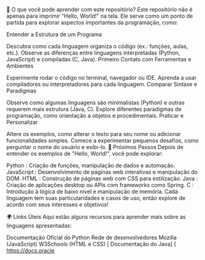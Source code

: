 🌟 O que você pode aprender com este repositório?
Este repositório não é apenas para imprimir "Hello, World!" na tela. Ele serve como um ponto de partida para explorar aspectos importantes da programação, como:

Entender a Estrutura de um Programa

Descubra como cada linguagem organiza o código (ex.: funções, aulas, etc.).
Observe as diferenças entre linguagens interpretadas (Python, JavaScript) e compiladas (C, Java).
Primeiro Contato com Ferramentas e Ambientes

Experimente rodar o código no terminal, navegador ou IDE.
Aprenda a usar compiladores ou interpretadores para cada linguagem.
Comparar Sintaxe e Paradigmas

Observe como algumas linguagens são minimalistas (Python) e outras requerem mais estrutura (Java, C).
Explore diferentes paradigmas de programação, como orientação a objetos e procedimentais.
Praticar e Personalizar

Altere os exemplos, como alterar o texto para seu nome ou adicionar funcionalidades simples.
Comece a experimentar pequenos desafios, como perguntar o nome do usuário e exibi-lo.
🎯 Próximos Passos
Depois de entender os exemplos de "Hello, World!", você pode explorar:

Python : Criação de funções, manipulação de dados e automação.
JavaScript : Desenvolvimento de páginas web interativas e manipulação do DOM.
HTML : Construção de páginas web com CSS para estilização.
Java : Criação de aplicações desktop ou APIs com frameworks como Spring.
C : Introdução à lógica de baixo nível e manipulação de memória.
Cada linguagem tem suas particularidades e casos de uso, então explore de acordo com seus interesses e objetivos!

🌍 Links Úteis
Aqui estão alguns recursos para aprender mais sobre as linguagens apresentadas:

Documentação Oficial do Python
Rede de desenvolvedores Mozilla (JavaScript)
W3Schools (HTML e CSS)
[ Documentação do Java] ( https://docs.oracle
